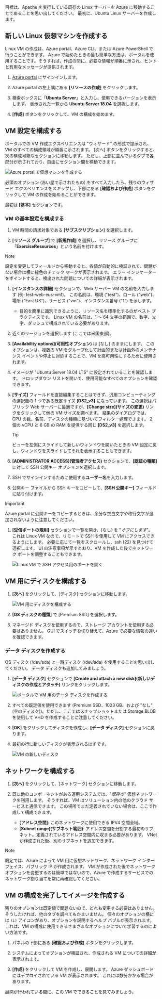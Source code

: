 目標は、Apache を実行している既存の Linux サーバーを Azure に移動することであることを思い出してください。 最初に、Ubuntu Linux サーバーを作成します。

## <a name="create-a-new-linux-virtual-machine"></a>新しい Linux 仮想マシンを作成する

Linux VM の作成は、Azure portal、Azure CLI、または Azure PowerShell で行うことができます。 Azure で始めたときの最も簡単な方法は、ポータルを使用することです。そうすれば、作成の間に、必要な情報が順番に示され、ヒントと有用なメッセージが提供されます。

1. [Azure portal](https://portal.azure.com?azure-portal=true) にサインインします。

1. Azure portal の左上隅にある **[リソースの作成]** をクリックします。

1. 検索ボックスに「**Ubuntu Server**」と入力し、使用できるバージョンを表示します。 表示された一覧から **Ubuntu Server 18.04** を選択します。

1. **[作成]** ボタンをクリックして、VM の構成を始めます。

## <a name="configure-the-vm-settings"></a>VM 設定を構成する

ポータルでの VM 作成エクスペリエンスは "ウィザード" の形式で提示され、VM のすべての構成領域が順番に示されます。 [次へ] ボタンをクリックすると、次の構成可能なセクションに移動します。 ただし、上部に並んでいるタブで各部分が示されており、自由にセクション間を移動できます。

![Azure portal で仮想マシンを作成する](../media-drafts/3-azure-portal-create-vm.png)

必須のオプション (赤い星で示されたもの) をすべて入力したら、残りのウィザード エクスペリエンスをスキップし、下部にある **[確認および作成]** ボタンをクリックして VM の作成を始めることができます。

最初は **[基本]** セクションです。

### <a name="configure-basic-vm-settings"></a>VM の基本設定を構成する

1. VM 時間の請求対象である **[サブスクリプション]** を選択します。

1. **[リソース グループ]** で **[新規作成]** を選択し、リソース グループに「**ExerciseResources**」という名前を付けます。

> [!NOTE]
> 設定を変更してフィールドから移動すると、各値が自動的に検証されて、問題がない場合は横に緑色のチェック マークが表示されます。 エラー インジケーターをポイントすると、検出された問題についての詳細が表示されます。

1. **[インスタンスの詳細]** セクションで、Web サーバー VM の名前を入力します (例: test-web-eus-vm1)。 この名前は、環境 ("test")、ロール ("web")、場所 ("East US")、サービス ("vm")、インスタンス番号 ("1") を示します。
    - 目的を簡単に識別できるように、リソース名を標準化するのがベスト プラクティスです。 Linux VM の名前は、1 ～ 64 文字の範囲で、数字、文字、ダッシュで構成されている必要があります。

1. 近くのリージョンを選択します (ここでは米国東部)。

1. **[Availability options]\(可用性オプション\)** は [なし] のままにします。 このオプションは、複数の VM をグループ化して計画的または計画外のメンテナンス イベントや停止に対処することで、VM を高可用性にするために使用されます。

1. イメージが "Ubuntu Server 18.04 LTS" に設定されていることを確認します。 ドロップダウン リストを開いて、使用可能なすべてのオプションを確認できます。

1. **[サイズ]** フィールドを直接編集することはできず、汎用コンピューティングの選択肢の 1 つである既定サイズ **[DS2_v3]** になっています。 この選択はパブリック Web サーバーに最適ですが、**[Change size]\(サイズの変更\)** リンクをクリックして他の VM サイズを調べます。 結果のダイアログでは、CPU の数、名前、ディスクの種類に基づいてフィルター処理できます。 2 個の vCPU と 8 GB の RAM を提供する同じ **[DS2_v3]** を選択します。

    > [!TIP]
    > ビューを左側にスライドして新しいウィンドウを開いたときの VM 設定に戻し、ウィンドウをスライドしてそれを表示することもできます。

1. **[ADMINISTRATOR ACCESS]\(管理者アクセス\)** セクションで、**[認証の種類]** に対して SSH 公開キー オプションを選択します。

1. SSH でサインインするために使用する**ユーザー名**を入力します。

1. 公開キー ファイルから SSH キーをコピーして、**[SSH 公開キー]** フィールドに貼り付けます。

> [!IMPORTANT]
> Azure portal に公開キーをコピーするときは、余分な空白文字や改行文字が追加されないように注意してください。

1. **[受信ポートの規則]** セクションで一覧を開き、[なし] を "_オフにします_"。 これは Linux VM なので、リモートで SSH を使用して VM にアクセスできるようにします。 必要に応じて一覧をスクロールし、ssh (22) を見つけて選択します。 UI の注意事項が示すとおり、VM を作成した後でネットワーク ポートを調整することもできます。

    ![Linux VM で SSH アクセス用のポートを開く](../media-drafts/3-open-ports.png)

## <a name="configure-disks-for-the-vm"></a>VM 用にディスクを構成する

1. **[次へ]** をクリックして、[ディスク] セクションに移動します。

    ![VM 用にディスクを構成する](../media-drafts/3-configure-disks.png)

1. **[OS ディスクの種類]** で [Premium SSD] を選択します。

1. マネージド ディスクを使用するので、ストレージ アカウントを使用する必要はありません。 GUI でスイッチを切り替えて、Azure で必要な情報の違いを確認できます。

### <a name="create-a-data-disk"></a>データ ディスクを作成する

OS ディスク (/dev/sda) と一時ディスク (/dev/sda) を使用することを思い出してください。 データ ディスクも追加してみましょう。

1. **[データ ディスク]** セクションで **[Create and attach a new disk]\(新しいディスクの作成とアタッチ\)** リンクをクリックします。

    ![ポータルで VM 用のデータ ディスクを作成する](../media-drafts/3-add-data-disk.png)

1. すべての既定値を使用できます (Premium SSD、1023 GB、および "なし" (空のディスク))。ただし、ここではスナップショットまたは Storage BLOB を使用して VHD を作成することに注意してください。

1. **[OK]** をクリックしてディスクを作成し、**[データ ディスク]** セクションに戻ります。

1. 最初の行に新しいディスクが表示されるはずです。

    ![VM の新しいディスク](../media-drafts/3-new-disk.png)

## <a name="configure-the-network"></a>ネットワークを構成する

1. **[次へ]** をクリックして、[ネットワーク] セクションに移動します。

1. 既に他のコンポーネントがある運用システムでは、"_既存の_" 仮想ネットワークを利用します。 そうすれば、VM はソリューション内の他のクラウド サービスと通信できます。 この場所でまだ定義されていない場合は、ここで作成して構成できます。

    - **[アドレス空間]**: このネットワークに使用できる IPV4 空間全域。
    - **[Subnet range]\(サブネット範囲\)**: アドレス空間を分割する最初のサブネット。定義されているアドレス空間内に収まる必要があります。 VNet が作成された後、別のサブネットを追加できます。

> [!NOTE]
> 既定では、Azure によって VM 用に仮想ネットワーク、ネットワーク インターフェイス、パブリック IP が作成されます。 VM が作成された後でネットワーク オプションを変更するのは簡単ではないので、Azure で作成するサービスでのネットワーク割り当てを常に再確認してください。

## <a name="finish-configuring-the-vm-and-create-the-image"></a>VM の構成を完了してイメージを作成する

残りのオプションは既定値で問題ないので、どれも変更する必要はありません。 そうしたければ、他のタブを調べてもかまいません。 個々のオプションの横には `(i)` アイコンがあり、オプションを説明するヘルプ バブルが表示されます。 これは、VM の構成に使用できるさまざまなオプションについて学習するのによい方法です。

1. パネルの下部にある **[確認および作成]** ボタンをクリックします。

1. システムによってオプションが検証され、作成される VM についての詳細が表示されます。

1. **[作成]** をクリックして VM を作成し、展開します。 Azure ダッシュボードにはデプロイされている VM が表示されます。 これには数分かかる場合があります。

展開が行われている間に、この VM でできることを見てみましょう。